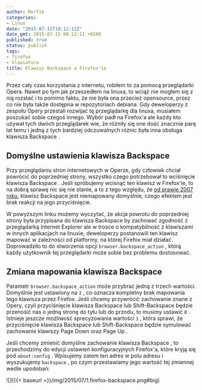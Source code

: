 ```yaml
---
author: Morfik
categories:
- Linux
date: "2015-07-11T10:12:11Z"
date_gmt: 2015-07-11 08:12:11 +0200
published: true
status: publish
tags:
- firefox
- klawiatura
title: Klawisz Backspace w Firefox'ie
---
```


Przez cały czas korzystania z internetu, robiłem to za pomocą przeglądarki Opera. Nawet po tym jak
przeszedłem na linuxa, to wciąż nie mogłem się z nią rozstać i to pomimo faktu, że nie była ona
przecież opensource, przez co nie była także dostępna w repozytoriach debiana. Gdy deweloperzy z
zespołu Opery przestali rozwijać tę przeglądarkę dla linuxa, musiałem poszukać sobie czegoś innego.
Wybór padł na Firefox'a ale każdy kto używał tych dwóch przeglądarek wie, że różniły się one dość
znacznie parę lat temu i jedną z tych bardziej odczuwalnych różnic była inna obsługa klawisza
Backspace .

<!--more-->
## Domyślne ustawienia klawisza Backspace

Przy przeglądaniu stron internetowych w Operze, gdy człowiek chciał powrócić do poprzedniej strony,
wszystko czego potrzebował to wciśnięcie klawisza Backspace . Jeśli spróbujemy wcisnąć ten klawisz w
Firefox'ie, to na dobrą sprawę nic się nie stanie, a to z tego względu, że [od prawie 2007 roku][1],
klawisz Backspace jest niemapowany domyślnie, czego efektem jest brak reakcji na jego przyciśnięcie.

W powyższym linku możemy wyczytać, że akcja powrotu do poprzedniej strony była przypisana do
klawisza Backspace by zachować zgodność z przeglądarką Internet Explorer ale w trosce o
kompatybilność z klawiszami w innych aplikacjach na linuxie, deweloperzy postanowili ten klawisz
mapować w zależności od platformy, na której Firefox miał działać. Doprowadziło to do stworzenia
opcji `browser.backspace_action` , którą każdy użytkownik tej przeglądarki może sobie bez problemu
dostosować.

## Zmiana mapowania klawisza Backspace

Parametr `browser.backspace_action` może przybrać jedną z trzech wartości. Domyślnie jest ustawiony
na `2` , co oznacza kompletny brak mapowania tego klawisza przez Firefox. Jeśli chcemy przywrócić
zachowanie znane z Opery, czyli przyciśnięcie klawisza Backspace lub Shift-Backspace będzie
przenośić nas o jedną stronę do tyłu lub do przodu, to musimy ustawić `0` . Istnieje jeszcze
możliwość sprecyzowania wartości `1` , która sprawi, że przyciśnięcie klawisza Backspace lub
Shift-Backspace będzie symulować zachowanie klawiszy Page Down oraz Page Up .

Jeśli chcemy zmienić domyślne zachowanie klawisza Backspace , to przechodzimy do edycji ustawień
konfiguracyjnych Firefox'a, które kryją się pod `about:config` . Wpisujemy zatem ten adres w polu
adresu i wyszukujemy `backspace` , po czym przestawiamy jego wartość tej zmiennej wedle upodobań:

![]({{< baseurl >}}/img/2015/07/1.firefox-backspace.png#big)

[1]: http://kb.mozillazine.org/Browser.backspace_action
